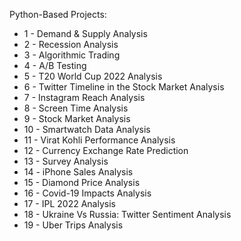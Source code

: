 Python-Based Projects:
- 1 - Demand & Supply Analysis
- 2 - Recession Analysis
- 3 - Algorithmic Trading
- 4 - A/B Testing
- 5 - T20 World Cup 2022 Analysis
- 6 - Twitter Timeline in the Stock Market Analysis
- 7 - Instagram Reach Analysis
- 8 - Screen Time Analysis
- 9 - Stock Market Analysis
- 10 - Smartwatch Data Analysis
- 11 - Virat Kohli Performance Analysis
- 12 - Currency Exchange Rate Prediction
- 13 - Survey Analysis
- 14 - iPhone Sales Analysis
- 15 - Diamond Price Analysis
- 16 - Covid-19 Impacts Analysis
- 17 - IPL 2022 Analysis
- 18 - Ukraine Vs Russia: Twitter Sentiment Analysis
- 19 - Uber Trips Analysis 
